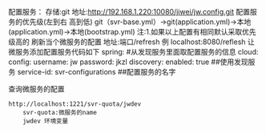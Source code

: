 配置服务：
    存储:git
    地址:http://192.168.1.220:10080/jiwei/jw.config.git
    配置服务的优先级(左到右 高到低)
        git（svr-base.yml）->git(application.yml)->本地(application.yml)->本地(bootstrap.yml)
        注:1.如果以上配置有相同默认采取优先级高的 
    刷新当个微服务的配置
        地址:端口/refresh 
        例 localhost:8080/reflesh
    让微服务添加配置服务代码如下
        spring:
          #从发现服务里面取配置服务的信息
          cloud:
            config:
              username: jw
              password: jkzl
              discovery:
                enabled: true ##使用发现服务
                service-id: svr-configurations ##配置服务的名字
                
                
                
查询微服务的配置
    
    http://localhost:1221/svr-quota/jwdev         
        svr-quota:微服务的name   
        jwdev 环境变量

        